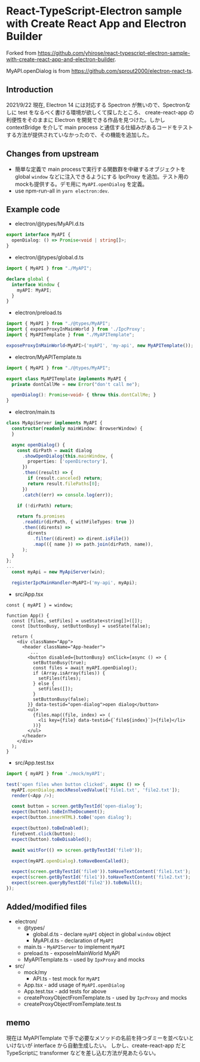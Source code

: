 React-TypeScript-Electron sample with Create React App and Electron Builder
===========================================================================

Forked from https://github.com/yhirose/react-typescript-electron-sample-with-create-react-app-and-electron-builder.

MyAPI.openDialog is from https://github.com/sprout2000/electron-react-ts.

## Introduction
2021/9/22 現在,  Electron 14 には対応する Spectron が無いので、Spectronなしに test をなるべく書ける環境が欲しくて探したところ、 create-react-app の利便性をそのままに Electron を開発できる作品を見つけた。しかし contextBridge を介して main process と通信する仕組みがあるコードをテストする方法が提供されていなかったので、その機能を追加した。

## Changes from upstream
* 簡単な定義で main processで実行する関数群を中継するオブジェクトを global `window` などに注入できるようにする IpcProxy を追加。テスト用のmockも提供する。デモ用に `MyAPI.openDialog` を定義。
* use npm-run-all in `yarn electron:dev`.

## Example code

* electron/@types/MyAPI.d.ts
```typescript
export interface MyAPI {
  openDialog: () => Promise<void | string[]>;
}
```

* electron/@types/global.d.ts
```typescript
import { MyAPI } from "./MyAPI";

declare global {
  interface Window {
    myAPI: MyAPI;
  }
}
```

* electron/preload.ts
```typescript
import { MyAPI } from "./@types/MyAPI";
import { exposeProxyInMainWorld } from './IpcProxy';
import { MyAPITemplate } from "./MyAPITemplate";

exposeProxyInMainWorld<MyAPI>('myAPI', 'my-api', new MyAPITemplate());
```

* electron/MyAPITemplate.ts
```typescript
import { MyAPI } from "./@types/MyAPI";

export class MyAPITemplate implements MyAPI {
  private dontCallMe = new Error("don't call me");

  openDialog(): Promise<void> { throw this.dontCallMe; }
}
```

* electron/main.ts
```typescript
class MyApiServer implements MyAPI {
  constructor(readonly mainWindow: BrowserWindow) {
  }

  async openDialog() {
    const dirPath = await dialog
      .showOpenDialog(this.mainWindow, {
        properties: ['openDirectory'],
      })
      .then((result) => {
        if (result.canceled) return;
        return result.filePaths[0];
      })
      .catch((err) => console.log(err));

    if (!dirPath) return;

    return fs.promises
      .readdir(dirPath, { withFileTypes: true })
      .then((dirents) =>
        dirents
          .filter((dirent) => dirent.isFile())
          .map(({ name }) => path.join(dirPath, name)),
      );
  }
};
...
  const myApi = new MyApiServer(win);

  registerIpcMainHandler<MyAPI>('my-api', myApi);
```

* src/App.tsx
```tsx
const { myAPI } = window;

function App() {
  const [files, setFiles] = useState<string[]>([]);
  const [buttonBusy, setButtonBusy] = useState(false);

  return (
    <div className="App">
      <header className="App-header">
         ...
        <button disabled={buttonBusy} onClick={async () => {
          setButtonBusy(true);
          const files = await myAPI.openDialog();
          if (Array.isArray(files)) {
            setFiles(files);
          } else {
            setFiles([]);
          }
          setButtonBusy(false);
        }} data-testid="open-dialog">open dialog</button>
        <ul>
          {files.map((file, index) => (
            <li key={file} data-testid={`file${index}`}>{file}</li>
          ))}
        </ul>
      </header>
    </div>
  );
}
```

* src/App.test.tsx
```typescript
import { myAPI } from './mock/myAPI';

test('open files when button clicked', async () => {
  myAPI.openDialog.mockResolvedValue(['file1.txt', 'file2.txt']);
  render(<App />);

  const button = screen.getByTestId('open-dialog');
  expect(button).toBeInTheDocument();
  expect(button.innerHTML).toBe('open dialog');

  expect(button).toBeEnabled();
  fireEvent.click(button);
  expect(button).toBeDisabled();

  await waitFor(() => screen.getByTestId('file0'));

  expect(myAPI.openDialog).toHaveBeenCalled();

  expect(screen.getByTestId('file0')).toHaveTextContent('file1.txt');
  expect(screen.getByTestId('file1')).toHaveTextContent('file2.txt');
  expect(screen.queryByTestId('file2')).toBeNull();
});
```

## Added/modified files
* electron/
    * @types/
        * global.d.ts - declare `myAPI` object in global `window` object
        * MyAPI.d.ts - declaration of `MyAPI`
    * main.ts - `MyAPIServer` to implement `MyAPI`
    * preload.ts - exposeInMainWorld MyAPI
    * MyAPITemplate.ts - used by `IpxProxy` and mocks
* src/
    * mock/my
        * API.ts - test mock for `MyAPI`
    * App.tsx - add usage of `MyAPI.openDialog`
    * App.test.tsx - add tests for above
    * createProxyObjectFromTemplate.ts - used by `IpcProxy` and mocks
    * createProxyObjectFromTemplate.test.ts

## memo
現在は MyAPITemplate で手で必要なメソッドの名前を持つダミーを並べないといけないが interface から自動生成したい。
しかし、create-react-app だと TypeScriptに transformer などを差し込む方法が見あたらない。

